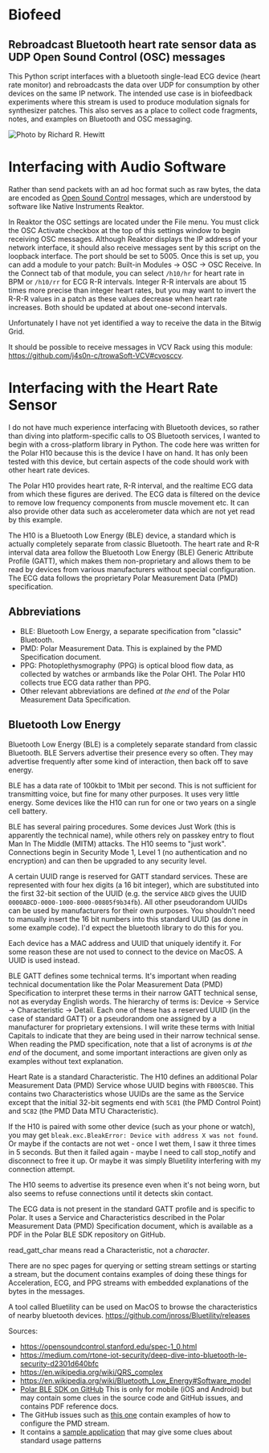# Biofeed

## Rebroadcast Bluetooth heart rate sensor data as UDP Open Sound Control (OSC) messages

This Python script interfaces with a bluetooth single-lead ECG device (heart rate monitor) and rebroadcasts the data over UDP for consumption by other devices on the same IP network. The intended use case is in biofeedback experiments where this stream is used to produce modulation signals for synthesizer patches. This also serves as a place to collect code fragments, notes, and examples on Bluetooth and OSC messaging.

![Photo by Richard R. Hewitt](https://user-images.githubusercontent.com/112871/226166385-7d16ca61-f061-4a8d-8034-4886a66d7ce8.jpg)

# Interfacing with Audio Software

Rather than send packets with an ad hoc format such as raw bytes, the data are encoded as [Open Sound Control](https://opensoundcontrol.stanford.edu) messages, which are understood by software like Native Instruments Reaktor. 

In Reaktor the OSC settings are located under the File menu. You must click the OSC Activate checkbox at the top of this settings window to begin receiving OSC messages. Although Reaktor displays the IP address of your network interface, it should also receive messages sent by this script on the loopback interface. The port should be set to 5005. Once this is set up, you can add a module to your patch: Built-in Modules -> OSC -> OSC Receive. In the Connect tab of that module, you can select `/h10/hr` for heart rate in BPM or `/h10/rr` for ECG R-R intervals. Integer R-R intervals are about 15 times more precise than integer heart rates, but you may want to invert the R-R-R values in a patch as these values decrease when heart rate increases. Both should be updated at about one-second intervals.

Unfortunately I have not yet identified a way to receive the data in the Bitwig Grid.

It should be possible to receive messages in VCV Rack using this module: https://github.com/j4s0n-c/trowaSoft-VCV#cvosccv.

# Interfacing with the Heart Rate Sensor

I do not have much experience interfacing with Bluetooth devices, so rather than diving into platform-specific calls to OS Bluetooth services, I wanted to begin with a cross-platform library in Python. The code here was written for the Polar H10 because this is the device I have on hand. It has only been tested with this device, but certain aspects of the code should work with other heart rate devices.

The Polar H10 provides heart rate, R-R interval, and the realtime ECG data from which these figures are derived. The ECG data is filtered on the device to remove low frequency components from muscle movement etc. It can also provide other data such as accelerometer data which are not yet read by this example.

The H10 is a Bluetooth Low Energy (BLE) device, a standard which is actually completely separate from classic Bluetooth. The heart rate and R-R interval data area follow the Bluetooth Low Energy (BLE) Generic Attribute Profile (GATT), which makes them non-proprietary and allows them to be read by devices from various manufacturers without special configuration. The ECG data follows the proprietary Polar Measurement Data (PMD) specification.

## Abbreviations
- BLE: Bluetooth Low Energy, a separate specification from "classic" Bluetooth.
- PMD: Polar Measurement Data. This is explained by the PMD Specification document.
- PPG: Photoplethysmography (PPG) is optical blood flow data, as collected by watches or armbands like the Polar OH1. The Polar H10 collects true ECG data rather than PPG.
- Other relevant abbreviations are defined _at the end_ of the Polar Measurement Data Specification.

## Bluetooth Low Energy
Bluetooth Low Energy (BLE) is a completely separate standard from classic Bluetooth. BLE Servers advertise their presence every so often. They may advertise frequently after some kind of interaction, then back off to save energy.

BLE has a data rate of 100kbit to 1Mbit per second. This is not sufficient for transmitting voice, but fine for many other purposes. It uses very little energy. Some devices like the H10 can run for one or two years on a single cell battery.

BLE has several pairing procedures. Some devices Just Work (this is apparently the technical name), while others rely on passkey entry to flout Man In The Middle (MITM) attacks. The H10 seems to "just work". Connections begin in Security Mode 1, Level 1 (no authentication and no encryption) and can then be upgraded to any security level. 

A certain UUID range is reserved for GATT standard services. These are represented with four hex digits (a 16 bit integer), which are substituted into the first 32-bit section of the UUID (e.g. the service `ABCD` gives the UUID `0000ABCD-0000-1000-8000-00805f9b34fb`). All other pseudorandom UUIDs can be used by manufacturers for their own purposes. You shouldn't need to manually insert the 16 bit numbers into this standard UUID (as done in some example code). I'd expect the bluetooth library to do this for you.

Each device has a MAC address and UUID that uniquely identify it. For some reason these are not used to connect to the device on MacOS. A UUID is used instead.

BLE GATT defines some technical terms. It's important when reading technical documentation like the Polar Measurement Data (PMD) Specification to interpret these terms in their narrow GATT technical sense, not as everyday English words. The hierarchy of terms is: Device -> Service -> Characteristic -> Detail. Each one of these has a reserved UUID (in the case of standard GATT) or a pseudorandom one assigned by a manufacturer for proprietary extensions. I will write these terms with Initial Capitals to indicate that they are being used in their narrow technical sense. When reading the PMD specification, note that a list of acronyms is *at the end* of the document, and some important interactions are given only as examples without text explanation.

Heart Rate is a standard Characteristic. The H10 defines an additional Polar Measurement Data (PMD) Service whose UUID begins with `FB005C80`. This contains two Characteristics whose UUIDs are the same as the Service except that the initial 32-bit segments end with `5C81` (the PMD Control Point) and `5C82` (the PMD Data MTU Characteristic).

If the H10 is paired with some other device (such as your phone or watch), you may get `bleak.exc.BleakError: Device with address X was not found`. Or maybe if the contacts are not wet - once I wet them, I saw it three times in 5 seconds. But then it failed again - maybe I need to call stop_notify and disconnect to free it up. Or maybe it was simply Bluetility interfering with my connection attempt.

The H10 seems to advertise its presence even when it's not being worn, but also seems to refuse connections until it detects skin contact.

The ECG data is not present in the standard GATT profile and is specific to Polar. It uses a Service and Characteristics described in the Polar Measurement Data (PMD) Specification document, which is available as a PDF in the Polar BLE SDK repository on GitHub.

read_gatt_char means read a Characteristic, not a *character*.

There are no spec pages for querying or setting stream settings or starting a stream, but the document contains examples of doing these things for Acceleration, ECG, and PPG streams with embedded explanations of the bytes in the messages.

A tool called Bluetility can be used on MacOS to browse the characteristics of nearby bluetooth devices.
https://github.com/jnross/Bluetility/releases

Sources:
- https://opensoundcontrol.stanford.edu/spec-1_0.html
- https://medium.com/rtone-iot-security/deep-dive-into-bluetooth-le-security-d2301d640bfc
- https://en.wikipedia.org/wiki/QRS_complex
- https://en.wikipedia.org/wiki/Bluetooth_Low_Energy#Software_model 
- [Polar BLE SDK on GitHub](https://github.com/polarofficial/polar-ble-sdk) This is only for mobile (iOS and Android) but may contain some clues in the source code and GitHub issues, and contains PDF reference docs.
- The GitHub issues such as [this one](https://github.com/polarofficial/polar-ble-sdk/issues/213) contain examples of how to configure the PMD stream.
- It contains a [sample application](https://github.com/polarofficial/polar-ble-sdk/blob/master/examples/example-android/androidBleSdkTestApp/app/src/main/java/com/polar/androidblesdk/MainActivity.kt) that may give some clues about standard usage patterns

